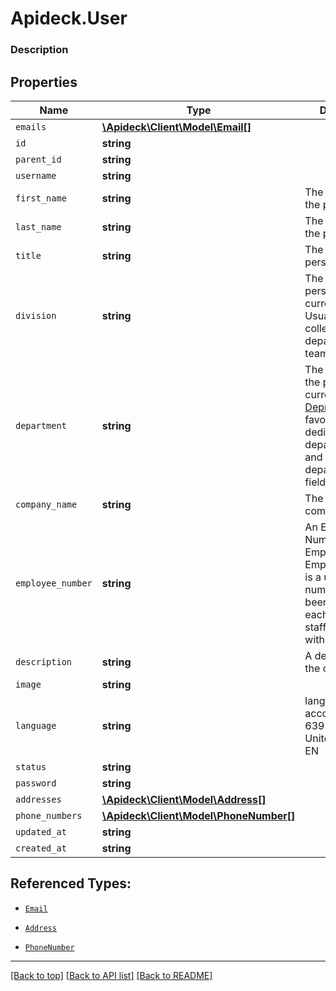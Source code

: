 # Apideck.User

### Description

## Properties
Name | Type | Description | Notes
------------ | ------------- | ------------- | -------------
`emails` | [**\Apideck\Client\Model\Email[]**](Email.md) |  | 
`id` | **string** |  | [optional] 
`parent_id` | **string** |  | [optional] 
`username` | **string** |  | [optional] 
`first_name` | **string** | The first name of the person. | [optional] 
`last_name` | **string** | The last name of the person. | [optional] 
`title` | **string** | The job title of the person. | [optional] 
`division` | **string** | The division the person is currently in. Usually a collection of departments or teams or regions. | [optional] 
`department` | **string** | The department the person is currently in. [Deprecated](https://developers.apideck.com/changelog) in favor of the dedicated department_id and department_name field. | [optional] 
`company_name` | **string** | The name of the company. | [optional] 
`employee_number` | **string** | An Employee Number, Employee ID or Employee Code, is a unique number that has been assigned to each individual staff member within a company. | [optional] 
`description` | **string** | A description of the object. | [optional] 
`image` | **string** |  | [optional] 
`language` | **string** | language code according to ISO 639-1. For the United States - EN | [optional] 
`status` | **string** |  | [optional] 
`password` | **string** |  | [optional] 
`addresses` | [**\Apideck\Client\Model\Address[]**](Address.md) |  | [optional] 
`phone_numbers` | [**\Apideck\Client\Model\PhoneNumber[]**](PhoneNumber.md) |  | [optional] 
`updated_at` | **string** |  | [optional] 
`created_at` | **string** |  | [optional] 





## Referenced Types:
* [`Email`](Email.md)















* [`Address`](Address.md)
* [`PhoneNumber`](PhoneNumber.md)



---

[[Back to top]](#) [[Back to API list]](../../../../README.md#documentation-for-api-endpoints) [[Back to README]](../../../../README.md)


